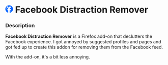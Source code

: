 # ![Logo](icons/fb_icon_24.png) Facebook Distraction Remover


### Description
**Facebook Distraction Remover** is a Firefox add-on that declutters the Facebook experience. I got annoyed by suggested profiles and pages and got fed up to create this addon for removing them from the Facebook feed. 

With the add-on, it's a bit less annoying.
